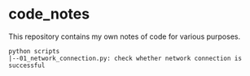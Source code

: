 # code_notes
This repository contains my own notes of code for various purposes.

```block
python scripts
|--01_network_connection.py: check whether network connection is successful
```
